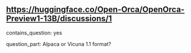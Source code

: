 ## https://huggingface.co/Open-Orca/OpenOrca-Preview1-13B/discussions/1

contains_question: yes

question_part: Alpaca or Vicuna 1.1 format?